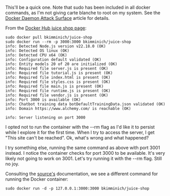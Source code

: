 This'll be a quick one. Note that sudo has been included in all docker commands, as I'm not giving carte blanche to root on my system. See the <a href="https://docs.docker.com/engine/security/#docker-daemon-attack-surface">Docker Daemon Attack Surface</a> article for details.

From the <a href="https://hub.docker.com/r/bkimminich/juice-shop#setup">Docker Hub juice shop page</a>:

```
sudo docker pull bkimminich/juice-shop
sudo docker run --rm -p 3000:3000 bkimminich/juice-shop
info: Detected Node.js version v22.18.0 (OK)
info: Detected OS linux (OK)
info: Detected CPU x64 (OK)
info: Configuration default validated (OK)
info: Entity models 20 of 20 are initialized (OK)
info: Required file server.js is present (OK)
info: Required file tutorial.js is present (OK)
info: Required file index.html is present (OK)
info: Required file styles.css is present (OK)
info: Required file main.js is present (OK)
info: Required file runtime.js is present (OK)
info: Required file vendor.js is present (OK)
info: Port 3000 is available (OK)
info: Chatbot training data botDefaultTrainingData.json validated (OK)
info: Domain https://www.alchemy.com/ is reachable (OK)

info: Server listening on port 3000
```
I opted not to run the container with the --rm flag as I'd like it to persist while I explore it for the first time. When I try to access the server, I get "This site can't be reached". Ok, what's wrong and what happened?

I try something else, running the same command as above with port 3001 instead. I notice the container checks for port 3000 to be available. It's very likely not going to work on 3001. Let's try running it with the --rm flag. Still no joy.


Consulting the <a href="https://pwning.owasp-juice.shop/companion-guide/latest/part1/running.html">source's</a> documentation, we see a different command for running the Docker container:

```
sudo docker run -d -p 127.0.0.1:3000:3000 bkimminich/juice-shop

  

